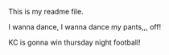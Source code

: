 This is my readme file.

I wanna dance,
I wanna dance my pants,,, off!

KC is gonna win thursday night football!
